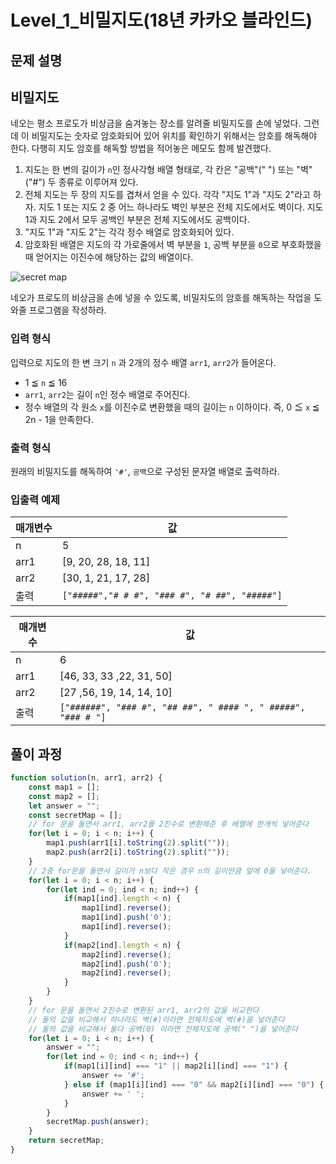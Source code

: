 # Level_1_비밀지도(18년 카카오 블라인드)

## 문제 설명

## 비밀지도

네오는 평소 프로도가 비상금을 숨겨놓는 장소를 알려줄 비밀지도를 손에 넣었다. 그런데 이 비밀지도는 숫자로 암호화되어 있어 위치를 확인하기 위해서는 암호를 해독해야 한다. 다행히 지도 암호를 해독할 방법을 적어놓은 메모도 함께 발견했다.

1. 지도는 한 변의 길이가 `n`인 정사각형 배열 형태로, 각 칸은 "공백"(" ") 또는 "벽"("#") 두 종류로 이루어져 있다.
2. 전체 지도는 두 장의 지도를 겹쳐서 얻을 수 있다. 각각 "지도 1"과 "지도 2"라고 하자. 지도 1 또는 지도 2 중 어느 하나라도 벽인 부분은 전체 지도에서도 벽이다. 지도 1과 지도 2에서 모두 공백인 부분은 전체 지도에서도 공백이다.
3. "지도 1"과 "지도 2"는 각각 정수 배열로 암호화되어 있다.
4. 암호화된 배열은 지도의 각 가로줄에서 벽 부분을 `1`, 공백 부분을 `0`으로 부호화했을 때 얻어지는 이진수에 해당하는 값의 배열이다.

![secret map](http://t1.kakaocdn.net/welcome2018/secret8.png)

네오가 프로도의 비상금을 손에 넣을 수 있도록, 비밀지도의 암호를 해독하는 작업을 도와줄 프로그램을 작성하라.

### 입력 형식

입력으로 지도의 한 변 크기 `n` 과 2개의 정수 배열 `arr1`, `arr2`가 들어온다.

- 1 ≦ `n` ≦ 16
- `arr1`, `arr2`는 길이 `n`인 정수 배열로 주어진다.
- 정수 배열의 각 원소 `x`를 이진수로 변환했을 때의 길이는 `n` 이하이다. 즉, 0 ≦ `x` ≦ 2n - 1을 만족한다.

### 출력 형식

원래의 비밀지도를 해독하여 `'#'`, `공백`으로 구성된 문자열 배열로 출력하라.

### 입출력 예제

| 매개변수 | 값                                            |
| -------- | --------------------------------------------- |
| n        | 5                                             |
| arr1     | [9, 20, 28, 18, 11]                           |
| arr2     | [30, 1, 21, 17, 28]                           |
| 출력     | `["#####","# # #", "### #", "# ##", "#####"]` |

| 매개변수 | 값                                                           |
| -------- | ------------------------------------------------------------ |
| n        | 6                                                            |
| arr1     | [46, 33, 33 ,22, 31, 50]                                     |
| arr2     | [27 ,56, 19, 14, 14, 10]                                     |
| 출력     | `["######", "### #", "## ##", " #### ", " #####", "### # "]` |

## 풀이 과정

```javascript
function solution(n, arr1, arr2) {
    const map1 = [];
    const map2 = [];
    let answer = "";
    const secretMap = [];
    // for 문을 돌면서 arr1, arr2를 2진수로 변환해준 후 배열에 한개씩 넣어준다 
    for(let i = 0; i < n; i++) {
        map1.push(arr1[i].toString(2).split(""));
        map2.push(arr2[i].toString(2).split(""));
    }
    // 2중 for문을 돌면서 길이가 n보다 작은 경우 n의 길이만큼 앞에 0을 넣어준다.
    for(let i = 0; i < n; i++) {
        for(let ind = 0; ind < n; ind++) {
            if(map1[ind].length < n) {
                map1[ind].reverse();
                map1[ind].push('0');
                map1[ind].reverse();
            }
            if(map2[ind].length < n) {
                map2[ind].reverse();
                map2[ind].push('0');
                map2[ind].reverse();
            }
        }
    }
    // for 문을 돌면서 2진수로 변환된 arr1, arr2의 값을 비교한다
    // 둘의 값을 비교해서 하나라도 벽(#)이라면 전체지도에 벽(#)을 넣어준다
    // 둘의 값을 비교해서 둘다 공백(0) 이라면 전체지도에 공백(" ")을 넣어준다
    for(let i = 0; i < n; i++) {
        answer = "";
        for(let ind = 0; ind < n; ind++) {
            if(map1[i][ind] === "1" || map2[i][ind] === "1") {
                answer += '#';
            } else if (map1[i][ind] === "0" && map2[i][ind] === "0") {
                answer += ' ';
            }
        }
        secretMap.push(answer);
    }
    return secretMap;
}
```

